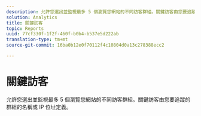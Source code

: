 ```yaml
---
description: 允許您選出並監視最多 5 個瀏覽您網站的不同訪客群組。關鍵訪客由您要追蹤的群組的名稱或 IP 位址定義。
solution: Analytics
title: 關鍵訪客
topic: Reports
uuid: 77cf330f-1f2f-460f-b0b4-b537e5d222ab
translation-type: tm+mt
source-git-commit: 16ba0b12e0f70112f4c10804d0a13c278388ecc2

---
```



# 關鍵訪客

允許您選出並監視最多 5 個瀏覽您網站的不同訪客群組。關鍵訪客由您要追蹤的群組的名稱或 IP 位址定義。

